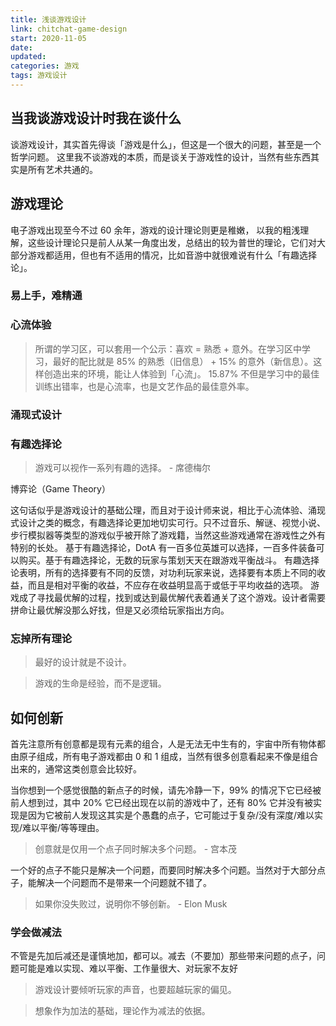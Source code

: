 ```yaml
---
title: 浅谈游戏设计
link: chitchat-game-design
start: 2020-11-05
date:
updated:
categories: 游戏
tags: 游戏设计
---
```


## 当我谈游戏设计时我在谈什么

谈游戏设计，其实首先得谈「游戏是什么」，但这是一个很大的问题，甚至是一个哲学问题。
这里我不谈游戏的本质，而是谈关于游戏性的设计，当然有些东西其实是所有艺术共通的。

## 游戏理论

电子游戏出现至今不过 60 余年，游戏的设计理论则更是稚嫩，
以我的粗浅理解，这些设计理论只是前人从某一角度出发，总结出的较为普世的理论，它们对大部分游戏都适用，但也有不适用的情况，比如音游中就很难说有什么「有趣选择论」。

### 易上手，难精通

### 心流体验

> 所谓的学习区，可以套用一个公示：喜欢 = 熟悉 + 意外。在学习区中学习，最好的配比就是 85% 的熟悉（旧信息） + 15% 的意外（新信息）。这样创造出来的环境，能让人体验到「心流」。
> 15.87% 不但是学习中的最佳训练出错率，也是心流率，也是文艺作品的最佳意外率。

### 涌现式设计

### 有趣选择论

> 游戏可以视作一系列有趣的选择。 - 席德梅尔

博弈论（Game Theory）

这句话似乎是游戏设计的基础公理，而且对于设计师来说，相比于心流体验、涌现式设计之类的概念，有趣选择论更加地切实可行。只不过音乐、解谜、视觉小说、步行模拟器等类型的游戏似乎被开除了游戏籍，当然这些游戏通常在游戏性之外有特别的长处。
基于有趣选择论，DotA 有一百多位英雄可以选择，一百多件装备可以购买。基于有趣选择论，无数的玩家与策划天天在跟游戏平衡战斗。
有趣选择论表明，所有的选择要有不同的反馈，对功利玩家来说，选择要有本质上不同的收益，而且是相对平衡的收益，不应存在收益明显高于或低于平均收益的选项。
游戏成了寻找最优解的过程，找到或达到最优解代表着通关了这个游戏。设计者需要拼命让最优解没那么好找，但是又必须给玩家指出方向。

### 忘掉所有理论

> 最好的设计就是不设计。

> 游戏的生命是经验，而不是逻辑。

## 如何创新

首先注意所有创意都是现有元素的组合，人是无法无中生有的，宇宙中所有物体都由原子组成，所有电子游戏都由 0 和 1 组成，当然有很多创意看起来不像是组合出来的，通常这类创意会比较好。

当你想到一个感觉很酷的新点子的时候，请先冷静一下，99% 的情况下它已经被前人想到过，其中 20% 它已经出现在以前的游戏中了，还有 80% 它并没有被实现是因为它被前人发现这其实是个愚蠢的点子，它可能过于复杂/没有深度/难以实现/难以平衡/等等理由。

> 创意就是仅用一个点子同时解决多个问题。 - 宫本茂

一个好的点子不能只是解决一个问题，而要同时解决多个问题。当然对于大部分点子，能解决一个问题而不是带来一个问题就不错了。

> 如果你没失败过，说明你不够创新。 - Elon Musk

### 学会做减法

不管是先加后减还是谨慎地加，都可以。减去（不要加）那些带来问题的点子，问题可能是难以实现、难以平衡、工作量很大、对玩家不友好

> 游戏设计要倾听玩家的声音，也要超越玩家的偏见。

> 想象作为加法的基础，理论作为减法的依据。

